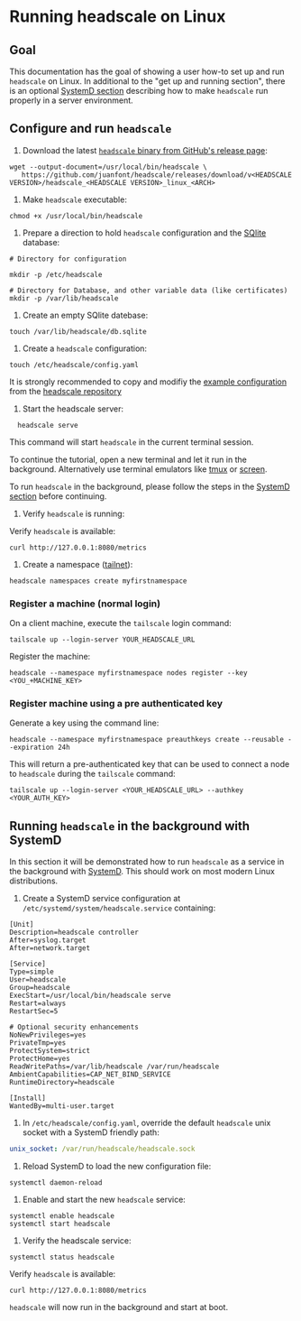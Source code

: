 # Running headscale on Linux

## Goal

This documentation has the goal of showing a user how-to set up and run `headscale` on Linux.
In additional to the "get up and running section", there is an optional [SystemD section]()
describing how to make `headscale` run properly in a server environment.

## Configure and run `headscale`

1. Download the latest [`headscale` binary from GitHub's release page]():

```shell
wget --output-document=/usr/local/bin/headscale \
   https://github.com/juanfont/headscale/releases/download/v<HEADSCALE VERSION>/headscale_<HEADSCALE VERSION>_linux_<ARCH>
```

1. Make `headscale` executable:

```shell
chmod +x /usr/local/bin/headscale
```

1. Prepare a direction to hold `headscale` configuration and the [SQlite]() database:

```shell
# Directory for configuration

mkdir -p /etc/headscale

# Directory for Database, and other variable data (like certificates)
mkdir -p /var/lib/headscale
```

1. Create an empty SQlite datebase:

```shell
touch /var/lib/headscale/db.sqlite
```

1. Create a `headscale` configuration:

```shell
touch /etc/headscale/config.yaml
```

It is strongly recommended to copy and modifiy the [example configuration](../config.yaml)
from the [headscale repository](../)

1. Start the headscale server:

```shell
  headscale serve
```

This command will start `headscale` in the current terminal session.

To continue the tutorial, open a new terminal and let it run in the background.
Alternatively use terminal emulators like [tmux]() or [screen]().

To run `headscale` in the background, please follow the steps in the [SystemD section]() before continuing.

1. Verify `headscale` is running:

Verify `headscale` is available:

```shell
curl http://127.0.0.1:8080/metrics
```

1. Create a namespace ([tailnet]()):

```shell
headscale namespaces create myfirstnamespace
```

### Register a machine (normal login)

On a client machine, execute the `tailscale` login command:

```shell
tailscale up --login-server YOUR_HEADSCALE_URL
```

Register the machine:

```shell
headscale --namespace myfirstnamespace nodes register --key <YOU_+MACHINE_KEY>
```

### Register machine using a pre authenticated key

Generate a key using the command line:

```shell
headscale --namespace myfirstnamespace preauthkeys create --reusable --expiration 24h
```

This will return a pre-authenticated key that can be used to connect a node to `headscale` during the `tailscale` command:

```shell
tailscale up --login-server <YOUR_HEADSCALE_URL> --authkey <YOUR_AUTH_KEY>
```

## Running `headscale` in the background with SystemD

In this section it will be demonstrated how to run `headscale` as a service in the background with [SystemD]().
This should work on most modern Linux distributions.

1. Create a SystemD service configuration at `/etc/systemd/system/headscale.service` containing:

```systemd
[Unit]
Description=headscale controller
After=syslog.target
After=network.target

[Service]
Type=simple
User=headscale
Group=headscale
ExecStart=/usr/local/bin/headscale serve
Restart=always
RestartSec=5

# Optional security enhancements
NoNewPrivileges=yes
PrivateTmp=yes
ProtectSystem=strict
ProtectHome=yes
ReadWritePaths=/var/lib/headscale /var/run/headscale
AmbientCapabilities=CAP_NET_BIND_SERVICE
RuntimeDirectory=headscale

[Install]
WantedBy=multi-user.target
```

1. In `/etc/headscale/config.yaml`, override the default `headscale` unix socket with a SystemD friendly path:

```yaml
unix_socket: /var/run/headscale/headscale.sock
```

1. Reload SystemD to load the new configuration file:

```shell
systemctl daemon-reload
```

1. Enable and start the new `headscale` service:

```shell
systemctl enable headscale
systemctl start headscale
```

1. Verify the headscale service:

```shell
systemctl status headscale
```

Verify `headscale` is available:

```shell
curl http://127.0.0.1:8080/metrics
```

`headscale` will now run in the background and start at boot.
